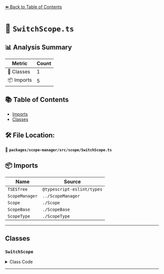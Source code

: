 [⬅️ Back to Table of Contents](../../../../index.md)

# 📄 `SwitchScope.ts`

## 📊 Analysis Summary

| Metric | Count |
|--------|-------|
| 🧱 Classes | 1 |
| 📦 Imports | 5 |

## 📚 Table of Contents

- [Imports](#imports)
- [Classes](#classes)

## 🛠️ File Location:
📂 **`packages/scope-manager/src/scope/SwitchScope.ts`**

## 📦 Imports

| Name | Source |
|------|--------|
| `TSESTree` | `@typescript-eslint/types` |
| `ScopeManager` | `../ScopeManager` |
| `Scope` | `./Scope` |
| `ScopeBase` | `./ScopeBase` |
| `ScopeType` | `./ScopeType` |


---

## Classes

### `SwitchScope`

<details><summary>Class Code</summary>

```ts
export class SwitchScope extends ScopeBase<
  ScopeType.switch,
  TSESTree.SwitchStatement,
  Scope
> {
  constructor(
    scopeManager: ScopeManager,
    upperScope: SwitchScope['upper'],
    block: SwitchScope['block'],
  ) {
    super(scopeManager, ScopeType.switch, upperScope, block, false);
  }
}
```
</details>


---
